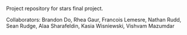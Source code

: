 Project repository for stars final project.

Collaborators: Brandon Do, Rhea Gaur, Francois Lemesre, Nathan Rudd, Sean Rudge, Alaa Sharafeldin, Kasia Wisniewski, Vishvam Mazumdar

